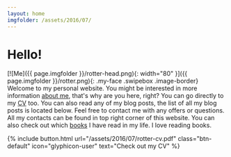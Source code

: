 ```yaml
---
layout: home
imgfolder: /assets/2016/07/
---
```


# Hello!

[![Me]({{ page.imgfolder }}/rotter-head.png){: width="80" }]({{ page.imgfolder }}/rotter.png){: .my-face .swipebox .image-border} Welcome to my personal website. You might be interested in more information [about me](/about/), that's why are you here, right? You can go directly to my [CV](/assets/2016/07/rotter-cv.pdf) too. You can also read any of my blog posts, the list of all my blog posts is located below. Feel free to contact me with any offers or questions. All my contacts can be found in top right corner of this website. You can also check out which [books](/books-i-have-read/) I have read in my life. I love reading books.

{% include button.html url="/assets/2016/07/rotter-cv.pdf" class="btn-default" icon="glyphicon-user" text="Check out my CV" %}